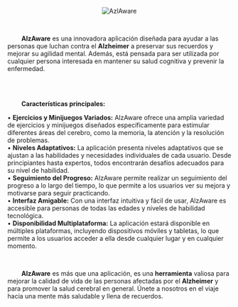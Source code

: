 <p align="center">
    <img src="https://i.imgur.com/Y64tdpT.jpeg" alt="AzlAware">
</p>

<br>

&nbsp;&nbsp;&nbsp;&nbsp;&nbsp;&nbsp;&nbsp;&nbsp;**AlzAware** es una innovadora aplicación diseñada para ayudar a las personas que luchan contra el **Alzheimer** a preservar sus recuerdos y mejorar su agilidad mental. Además, está pensada para ser utilizada por cualquier persona interesada en mantener su salud cognitiva y prevenir la enfermedad.  

<br><br>

&nbsp;&nbsp;&nbsp;&nbsp;&nbsp;&nbsp;&nbsp;&nbsp;**Características principales:**

•	**Ejercicios y Minijuegos Variados:** AlzAware ofrece una amplia variedad de ejercicios y minijuegos diseñados específicamente para estimular diferentes áreas del cerebro, como la memoria, la atención y la resolución de problemas.<br>
•	**Niveles Adaptativos:** La aplicación presenta niveles adaptativos que se ajustan a las habilidades y necesidades individuales de cada usuario. Desde principiantes hasta expertos, todos encontrarán desafíos adecuados para su nivel de habilidad.<br>
•	**Seguimiento del Progreso:** AlzAware permite realizar un seguimiento del progreso a lo largo del tiempo, lo que permite a los usuarios ver su mejora y motivarse para seguir practicando.<br>
•	**Interfaz Amigable:** Con una interfaz intuitiva y fácil de usar, AlzAware es accesible para personas de todas las edades y niveles de habilidad tecnológica.<br>
•	**Disponibilidad Multiplataforma:** La aplicación estará disponible en múltiples plataformas, incluyendo dispositivos móviles y tabletas, lo que permite a los usuarios acceder a ella desde cualquier lugar y en cualquier momento.

<br>

&nbsp;&nbsp;&nbsp;&nbsp;&nbsp;&nbsp;&nbsp;&nbsp;**AlzAware** es más que una aplicación, es una **herramienta** valiosa para mejorar la calidad de vida de las personas afectadas por el **Alzheimer** y para promover la salud cerebral en general. Únete a nosotros en el viaje hacia una mente más saludable y llena de recuerdos.
